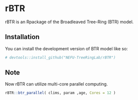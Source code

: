 <!-- README.md is generated from README.Rmd. Please edit that file -->

# rBTR

<!-- badges: start -->

<!-- badges: end -->

rBTR is an Rpackage of the Broadleaved Tree-Ring (BTR) model. 

## Installation

You can install the development version of BTR model like so:

```r
# devtools::install_github("NEFU-TreeRingLab/rBTR")
```
## Note

Now rBTR can utilize multi-core parallel computing. 

```r
rBTR::btr_parallel( clims, param ,age, Cores = 12 ) 
```
